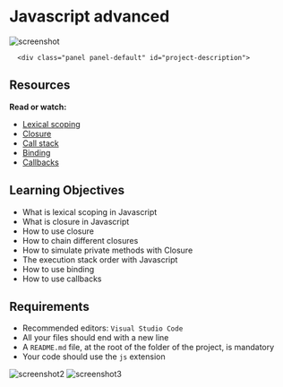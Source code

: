 # Javascript advanced

![screenshot](https://zupimages.net/up/23/37/bgr4.png)

  


      <div class="panel panel-default" id="project-description">
  <div class="panel-body">
    <h2>Resources</h2>

<p><strong>Read or watch:</strong></p>

<ul>
<li><a href="/rltoken/gtNKxnTsTcqTHxSO7IxG1A" title="Lexical scoping" target="_blank">Lexical scoping</a></li>
<li><a href="/rltoken/nkUIwlOmos3Dp5H48xB8NA" title="Closure" target="_blank">Closure</a></li>
<li><a href="/rltoken/m4N2NfiZaD3DuHT16DXndg" title="Call stack" target="_blank">Call stack</a></li>
<li><a href="/rltoken/e4qDWCEOZPHUGqYizpR0oA" title="Binding" target="_blank">Binding</a></li>
<li><a href="/rltoken/0FyfBzMjE_PwuHplDFD36A" title="Callbacks" target="_blank">Callbacks</a></li>
</ul>

<h2>Learning Objectives</h2>

<ul>
<li>What is lexical scoping in Javascript</li>
<li>What is closure in Javascript</li>
<li>How to use closure</li>
<li>How to chain different closures</li>
<li>How to simulate private methods with Closure</li>
<li>The execution stack order with Javascript</li>
<li>How to use binding</li>
<li>How to use callbacks</li>
</ul>

<h2>Requirements</h2>

<ul>
<li>Recommended editors:  <code>Visual Studio Code</code></li>
<li>All your files should end with a new line</li>
<li>A <code>README.md</code> file, at the root of the folder of the project, is mandatory</li>
<li>Your code should use the <code>js</code> extension</li>
</ul>

  </div>
</div>

![screenshot2](https://zupimages.net/up/23/37/5rj2.png)
![screenshot3](https://zupimages.net/up/23/37/sfzj.png)